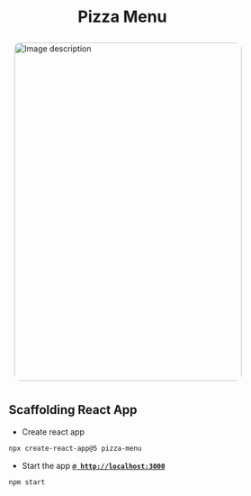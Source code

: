 <div style="padding: 50px">

<h1 align="center">Pizza Menu</h1>

<img src="https://images.unsplash.com/photo-1588315029754-2dd089d39a1a?q=80&w=2942&auto=format&fit=crop&ixlib=rb-4.0.3&ixid=M3wxMjA3fDB8MHxwaG90by1wYWdlfHx8fGVufDB8fHx8fA%3D%3D" style="height: 600px; width: 100%; padding: 10px; border-radius: 20px; display: block;" alt="Image description"/>

<h2 align="left">Scaffolding React App</h2>

* Create react app

```bash
npx create-react-app@5 pizza-menu
```

* Start the app [**`@ http://localhost:3000`**](http://localhost:3000)

```bash
npm start
```

</div>

